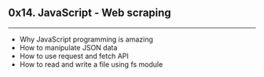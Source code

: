 ## 0x14. JavaScript - Web scraping
---
* Why JavaScript programming is amazing
* How to manipulate JSON data
* How to use request and fetch API
* How to read and write a file using fs module
